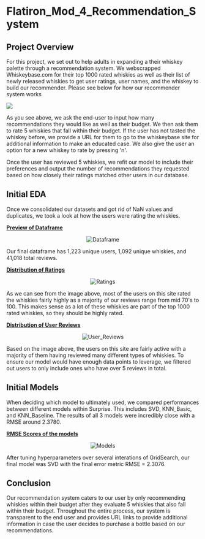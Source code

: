 # Flatiron_Mod_4_Recommendation_System

## Project Overview

For this project, we set out to help adults in expanding a their whiskey palette through a recommendation system. We webscrapped Whiskeybase.com for their top 1000 rated whiskies as well as their list of newly released whiskies to get user ratings, user names, and the whiskey to build our recommender. Please see below for how our recommender system works

![](whiskey_rec.gif)

As you see above, we ask the end-user to input how many recommendations they would like as well as their budget. We then ask them to rate 5 whiskies that fall within their budget. If the user has not tasted the whiskey before, we provide a URL for them to go to the whiskeybase site for additional information to make an educated case. We also give the user an option for a new whiskey to rate by pressing 'n'. 

Once the user has reviewed 5 whiskies, we refit our model to include their preferences and output the number of recommendations they requested based on how closely their ratings matched other users in our database.

## Initial EDA

Once we consolidated our datasets and got rid of NaN values and duplicates, we took a look at how the users were rating the whiskies.


<u><b> Preview of Dataframe </b></u>

<p align="center">
  <img src="./Flatiron_Mod_4_Recommendation_System/Images/Dataframe.png" title="Dataframe">
</p>

Our final dataframe has 1,223 unique users, 1,092 unique whiskies, and 41,018 total reviews.


<u><b> Distribution of Ratings </b></u>

<p align="center">
  <img src="./Flatiron_Mod_4_Recommendation_System/Images/rating_counts.png" title="Ratings">
</p>

As we can see from the image above, most of the users on this site rated the whiskies fairly highly as a majority of our reviews range from mid 70's to 100. This makes sense as a lot of these whiskies are part of the top 1000 rated whiskies, so they should be highly rated.


<u><b> Distribution of User Reviews </b></u>

<p align="center">
  <img src="./Flatiron_Mod_4_Recommendation_System/Images/user_rating_counts.png" title="User_Reviews">
</p>

Based on the image above, the users on this site are fairly active with a majority of them having reviewed many different types of whiskies. To ensure our model would have enough data points to leverage, we filtered out users to only include ones who have over 5 reviews in total. 


## Initial Models

When deciding which model to ultimately used, we compared performances between different models within Surprise. This includes SVD, KNN_Basic, and KNN_Baseline. The results of all 3 models were incredibly close with a RMSE around 2.3780. 

<u><b> RMSE Scores of the models </b></u>

<p align="center">
  <img src="./Flatiron_Mod_4_Recommendation_System/Images/Models.png" title="Models">
</p>

After tuning hyperparameters over several interations of GridSearch, our final model was SVD with the final error metric RMSE = 2.3076.

## Conclusion

Our recommendation system caters to our user by only recommending whiskies within their budget after they evaluate 5 whiskies that also fall within their budget. Throughout the entire process, our system is transparent to the end user and provides URL links to provide additional information in case the user decides to purchase a bottle based on our recommendations.




